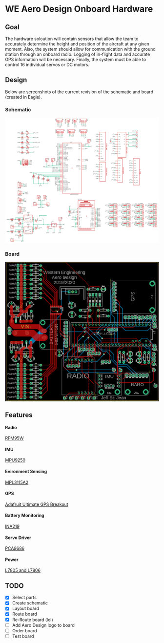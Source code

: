 # WE Aero Design Onboard Hardware

## Goal
The hardware soloution will contain sensors that allow the team to accurately determine the height and position of the aircraft at any given moment. Also, the system should allow for communication with the ground station through an onboard radio. Logging of in-flight data and accurate GPS information will be necessary. Finally, the system must be able to control 16 individual servos or DC motors.

## Design
Below are screenshots of the current revision of the schematic and board (created in Eagle).

### Schematic
![Schematic](./schematic_ref.png)
### Board
![board](./board_ref.png)

## Features
#### Radio
[RFM95W](https://www.adafruit.com/product/3072)

#### IMU
[MPU9250](https://www.sparkfun.com/products/13762)

#### Evironment Sensing
[MPL3115A2](https://www.adafruit.com/product/1893)

#### GPS
[Adafruit Ultimate GPS Breakout](https://www.adafruit.com/product/746?gclid=CjwKCAjwscDpBRBnEiwAnQ0HQNEhq5xu14W7TX12W0gVZqHBnbDJNApMf9mEeb73NOOZy2kR0mpCVRoCgI8QAvD_BwE)

#### Battery Monitoring
[INA219](https://www.adafruit.com/product/904)

#### Servo Driver
[PCA9686](https://cdn-shop.adafruit.com/datasheets/PCA9685.pdf)

#### Power
[L7805 and L7806](https://www.mouser.ca/datasheet/2/389/l78m-974157.pdf)

## TODO
- [x] Select parts
- [x] Create schematic
- [x] Layout board
- [x] Route board
- [x] Re-Route board (lol)
- [ ] Add Aero Design logo to board
- [ ] Order board
- [ ] Test board
